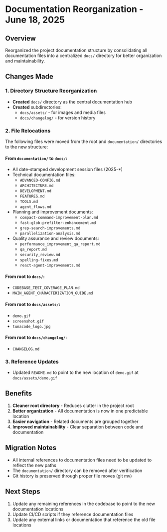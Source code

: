 # Documentation Reorganization - June 18, 2025

## Overview
Reorganized the project documentation structure by consolidating all documentation files into a centralized `docs/` directory for better organization and maintainability.

## Changes Made

### 1. Directory Structure Reorganization
- **Created** `docs/` directory as the central documentation hub
- **Created** subdirectories:
  - `docs/assets/` - for images and media files
  - `docs/changelog/` - for version history

### 2. File Relocations
The following files were moved from the root and `documentation/` directories to the new structure:

#### From `documentation/` to `docs/`:
- All date-stamped development session files (2025-*)
- Technical documentation files:
  - `ADVANCED-CONFIG.md`
  - `ARCHITECTURE.md`
  - `DEVELOPMENT.md`
  - `FEATURES.md`
  - `TOOLS.md`
  - `agent_flows.md`
- Planning and improvement documents:
  - `compact-command-improvement-plan.md`
  - `fast-glob-prefilter-enhancement.md`
  - `grep-search-improvements.md`
  - `parallelization-analysis.md`
- Quality assurance and review documents:
  - `performance_improvement_qa_report.md`
  - `qa_report.md`
  - `security_review.md`
  - `spelling-fixes.md`
  - `react-agent-improvements.md`

#### From root to `docs/`:
- `CODEBASE_TEST_COVERAGE_PLAN.md`
- `MAIN_AGENT_CHARACTERIZATION_GUIDE.md`

#### From root to `docs/assets/`:
- `demo.gif`
- `screenshot.gif`
- `tunacode_logo.jpg`

#### From root to `docs/changelog/`:
- `CHANGELOG.md`

### 3. Reference Updates
- Updated `README.md` to point to the new location of `demo.gif` at `docs/assets/demo.gif`

## Benefits
1. **Cleaner root directory** - Reduces clutter in the project root
2. **Better organization** - All documentation is now in one predictable location
3. **Easier navigation** - Related documents are grouped together
4. **Improved maintainability** - Clear separation between code and documentation

## Migration Notes
- All internal references to documentation files need to be updated to reflect the new paths
- The `documentation/` directory can be removed after verification
- Git history is preserved through proper file moves (git mv)

## Next Steps
1. Update any remaining references in the codebase to point to the new documentation locations
2. Update CI/CD scripts if they reference documentation files
3. Update any external links or documentation that reference the old file locations